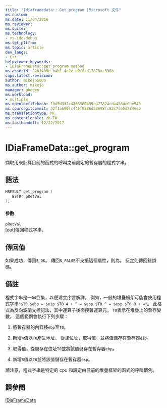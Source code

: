 ```yaml
---
title: "Idiaframedata:: Get_program |Microsoft 文件"
ms.custom: 
ms.date: 11/04/2016
ms.reviewer: 
ms.suite: 
ms.technology:
- vs-ide-debug
ms.tgt_pltfrm: 
ms.topic: article
dev_langs:
- C++
helpviewer_keywords:
- IDiaFrameData::get_program method
ms.assetid: 9201409e-b4b1-4e2e-a9f8-d17678ac538b
caps.latest.revision: 
author: mikejo5000
ms.author: mikejo
manager: ghogen
ms.workload:
- multiple
ms.openlocfilehash: 10d5d331c4308586485ea77824cda4864c6ee943
ms.sourcegitcommit: 32f1a690fc445f9586d53698fc82c7debd784eeb
ms.translationtype: MT
ms.contentlocale: zh-TW
ms.lasthandoff: 12/22/2017
---
```

# <a name="idiaframedatagetprogram"></a>IDiaFrameData::get_program
擷取用來計算目前的函式的呼叫之前設定的暫存器的程式字串。  
  
## <a name="syntax"></a>語法  
  
```C++  
HRESULT get_program (   
   BSTR* pRetVal  
);  
```  
  
#### <a name="parameters"></a>參數  
 `pRetVal`  
 [out]傳回程式字串。  
  
## <a name="return-value"></a>傳回值  
 如果成功，傳回`S_OK`。 傳回`S_FALSE`不支援這個屬性，則為。 反之則傳回錯誤碼。  
  
## <a name="remarks"></a>備註  
 程式字串是一串巨集，以便建立序言解譯。 例如，一般的堆疊框架可能會使用程式字串`"$T0 $ebp = $eip $T0 4 + ^ = $ebp $T0 ^ = $esp $T0 8 + ="`。 此格式為反向波蘭文標記法，其中運算子後面接著運算元。 `T0`表示在堆疊上的暫存變數。 這個範例會執行下列步驟：  
  
1.  將暫存器的內容移`ebp`至`T0`。  
  
2.  新增`4`值以`T0`產生地址、 從該位址，取得值，並將值儲存在暫存器`eip`。  
  
3.  取得值，從儲存在位址`T0`並將該值儲存在暫存器`ebp`。  
  
4.  新增`8`值以`T0`並將該值儲存在暫存器`esp`。  
  
 請注意，程式字串是特定的 cpu 和設定由目前的堆疊框架的函式的呼叫慣例。  
  
## <a name="see-also"></a>請參閱  
 [IDiaFrameData](../../debugger/debug-interface-access/idiaframedata.md)